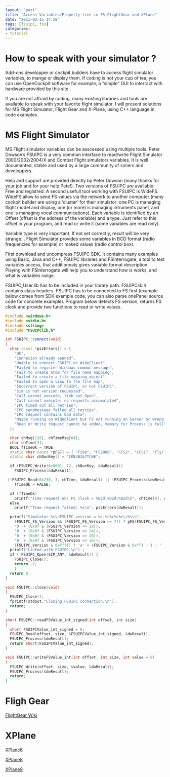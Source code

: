 ```yaml
---
layout: "post"
title: "Access Variables/Property tree in FS,FlightGear and XPlane"
date: "2011-02-15 14:58"
tags: [fsuipc, fsx]
categories:
- tutorial
---
```

# How to speak with your simulator ?

Add-ons developper or cockpit builders have to access flight simulator variables, to mange or display them. If coding is not your cup of tea, you can use OpenCockpit software for example, a “simple” GUI to interract with hardware provided by this site.

If you are not affraid by coding, many existing libraries and tools are available to speak with your favorite flight simulator. I will present solutions for MS Flight Simulator, Flight Gear and X-Plane, using C++ language in code examples.

# MS Flight Simulator

MS Flight simulator variables can be asscessed using multiple tools. Peter Dowson’s FSUIPC is a very common interface to read/write Flight Simulator 2000/2002/2004/X and Combat Flight simulators variables. It is well documented, stable and used by a large community of simers and developpers.

Help and support are provided directly by Peter Dowson (many thanks for your job and for your help Pete!). Two versions of FSUIPC are available: Free and registred. A second usefull tool working with FSUIPC is WideFS. WideFS allow to send FS values via the network to another computer (many cockpit builder are using a ‘cluster’ for their simulator: one PC is managing flight model and display, one (or more) is managing intruments panel, and one is managing vocal communications).
Each variable is identified by an Offset (offset is the address of the variable) and a type. Just refer to this offset in your program, and read or write it (some variables are read only).

Variable type is very important. If not set correctly, result will be very strange…
Flight Simulator provides some variables in BCD format (radio frequencies for example) or maked values (radio control box).

First download and uncompress FSUIPC SDK. It contains many examples using Basic, Java and C++, FSUIPC libraries and FSInterrogate, a tool to test variables access, that additionnaly gives variable format description. Playing with FSInterrogate will help you to understand how is works, and what is variables range.

FSUIPC_User.lib has to be included in your library path. FSUIPClib.h contains class headers. FSUIPC has to be connected to FS first (example below comes from SDK example code, you can also parse onePanel source code for concrete example). Program below detects FS version, returns FS clock and provide two functions to read or write values.

```c++
#include <windows.h>
#include <stdio.h>
#include <string>
#include "FSUIPClib.h"

int FSUIPC::connect(void)
{
  char const *pszErrors[] = {
    "Ok",
    "Connexion already opened",
    "Unable to connect FSUIPC or WideClient",
    "Failed to register Windows common message",
    "Fail to create Atom for file name mapping",
    "Failed to create a file mapping object",
    "Failed to open a view to the file map",
    "Incorrect version of FSUIPC, or not FSUIPC",
    "Sim is not version requested",
    "Call cannot execute, link not Open",
    "Call cannot execute: no requests accumulated",
    "IPC timed out all retries",
    "IPC sendmessage failed all retries",
    "IPC request contains bad data",
    "Maybe running on WideClient but FS not running on Server or wrong FSUIPC",
    "Read or Write request cannot be added, memory for Process is full",
  };

  char chMsg[128], chTimeMsg[64];
  char chTime[3];
  BOOL fTimeOk = TRUE;
  static char const *pFS[] = { "FS98", "FS2000", "CFS2", "CFS1", "Fly!", "FS2002", "FS2004" };
  static char chOurKey[] = "IKB3BI67TCHE";

  if (FSUIPC_Write(0x8001, 12, chOurKey, &dwResult))
    FSUIPC_Process(&dwResult);

 (!FSUIPC_Read(0x238, 3, chTime, &dwResult) || !FSUIPC_Process(&dwResult))
    fTimeOk = FALSE;

  if (fTimeOk)
    printf("Time request ok: FS clock = %02d:%02d:%02d\n", chTime[0], chTime[1], chTime[2]);
  else
    printf("Time request failed: %s\n", pszErrors[dwResult]);

  printf("Simulator %s\nFSUIPC version = %c.%c%c%c%c\r%s\n",
    (FSUIPC_FS_Version && (FSUIPC_FS_Version <= 7)) ? pFS[FSUIPC_FS_Version - 1] : "Unknown FS version",
    '0' + (0x0f & (FSUIPC_Version >> 28)),
    '0' + (0x0f & (FSUIPC_Version >> 24)),
    '0' + (0x0f & (FSUIPC_Version >> 20)),
    '0' + (0x0f & (FSUIPC_Version >> 16)),
    (FSUIPC_Version & 0xffff) ? 'a' + (FSUIPC_Version & 0xff) - 1 : ' ', chTimeMsg);
  printf("Linked with FSUIPC.\n") ;
  if (!FSUIPC_Open(SIM_ANY, &dwResult)) {
    FSUIPC_Close();
    return -1;
    }
  return 0;
}

void FSUIPC::close(void)
{
  FSUIPC_Close();
  fprintf(stdout,"Closing FSUIPC connection.\n");
  return;
}

short FSUIPC::readFSValue_int_signed(int offset, int size)
{
  short FSUIPCValue_int_signed = 0;
  FSUIPC_Read(offset, size, &FSUIPCValue_int_signed, &dwResult);
  FSUIPC_Process(&dwResult);
  return short(FSUIPCValue_int_signed);
}

void FSUIPC::writeFSValue_int(int offset, int size, int value = 0)
{
  FSUIPC_Write(offset, size, &value, &dwResult);
  FSUIPC_Process(&dwResult);
  return;
}
```
# Fligh Gear

[FlightGear Wiki](http://wiki.flightgear.org/index.php/Property_Tree)

# XPlane

[XPlane6](http://www.jefflewis.net/XPlaneUDP_6.html)

[XPlane8](http://www.jefflewis.net/XPlaneUDP_8.html)

[XPlane9](http://www.jefflewis.net/XPlaneUDP_9.html)
